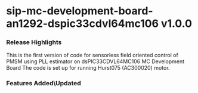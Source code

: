 # sip-mc-development-board-an1292-dspic33cdvl64mc106 v1.0.0
### Release Highlights
This is the first version of code for sensorless field oriented control of PMSM using PLL estimator on dsPIC33CDVL64MC106 MC Development Board
The code is set up for running Hurst075 (AC300020) motor.



### Features Added\Updated



